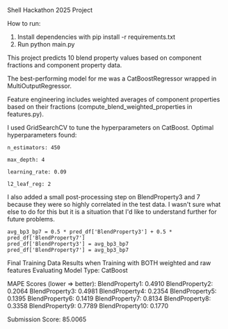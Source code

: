 Shell Hackathon 2025 Project

How to run:
1) Install dependencies with pip install -r requirements.txt
2) Run python main.py

This project predicts 10 blend property values based on component fractions and component property data.

The best-performing model for me was a CatBoostRegressor wrapped in MultiOutputRegressor. 

Feature engineering includes weighted averages of component properties based on their fractions (compute_blend_weighted_properties in features.py).

I used GridSearchCV to tune the hyperparameters on CatBoost. Optimal hyperparameters found:

    n_estimators: 450

    max_depth: 4

    learning_rate: 0.09

    l2_leaf_reg: 2

I also added a small post-processing step on BlendProperty3 and 7 because they were so highly correlated in the test data. I wasn't sure what else to do for this but it is a situation that I'd like to understand further for future problems.

    avg_bp3_bp7 = 0.5 * pred_df['BlendProperty3'] + 0.5 * pred_df['BlendProperty7']
    pred_df['BlendProperty3'] = avg_bp3_bp7
    pred_df['BlendProperty7'] = avg_bp3_bp7

Final Training Data Results when Training with BOTH weighted and raw features
Evaluating Model Type: CatBoost

MAPE Scores (lower => better):
BlendProperty1: 0.4910
BlendProperty2: 0.2064
BlendProperty3: 0.4981
BlendProperty4: 0.2354
BlendProperty5: 0.1395
BlendProperty6: 0.1419
BlendProperty7: 0.8134
BlendProperty8: 0.3358
BlendProperty9: 0.7789
BlendProperty10: 0.1770

Submission Score: 85.0065